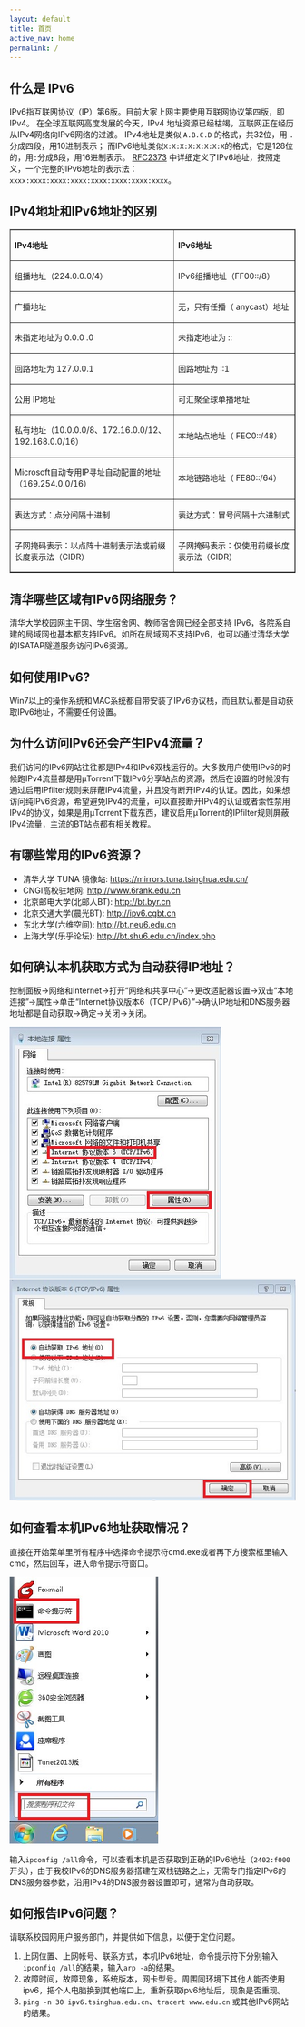 ```yaml
---
layout: default 
title: 首页
active_nav: home
permalink: /
---
```


## 什么是 IPv6

IPv6指互联网协议（IP）第6版。目前大家上网主要使用互联网协议第四版，即IPv4。
在全球互联网高度发展的今天，IPv4 地址资源已经枯竭，互联网正在经历从IPv4网络向IPv6网络的过渡。
IPv4地址是类似 `A.B.C.D` 的格式，共32位，用 `.` 分成四段，用10进制表示；
而IPv6地址类似`X:X:X:X:X:X:X:X`的格式，它是128位的，用`:`分成8段，用16进制表示。
[RFC2373](http://www.ietf.org/rfc/rfc2373.txt) 中详细定义了IPv6地址，按照定义，一个完整的IPv6地址的表示法：`xxxx:xxxx:xxxx:xxxx:xxxx:xxxx:xxxx:xxxx`。


## IPv4地址和IPv6地址的区别 
  
<table border="1" cellspacing="0" cellpadding="0">
	<tr>
		<td ><p align="left"><strong>IPv4</strong><strong>地址</strong><strong> </strong> </p></td>
		<td ><p align="left"><strong>IPv6</strong><strong>地址</strong><strong> </strong> </p></td>
	</tr>
	<tr>
		<td ><p align="left">组播地址（224.0.0.0/4） </p></td>
		<td ><p align="left">IPv6组播地址（FF00::/8） </p></td>
	</tr>
	<tr>
		<td ><p align="left">广播地址 </p></td>
		<td ><p align="left">无，只有任播（ anycast）地址 </p></td>
	</tr>
	<tr>
		<td ><p align="left">未指定地址为 0.0.0 .0 </p></td>
		<td ><p align="left">未指定地址为 :: </p></td>
	</tr>
	<tr>
		<td ><p align="left">回路地址为 127.0.0.1 </p></td>
		<td ><p align="left">回路地址为 ::1 </p></td>
	</tr>
	<tr>
		<td ><p align="left">公用 IP地址 </p></td>
		<td ><p align="left">可汇聚全球单播地址 </p></td>
	</tr>
	<tr>
		<td ><p align="left">私有地址（10.0.0.0/8、172.16.0.0/12、192.168.0.0/16） </p></td>
		<td ><p align="left">本地站点地址（ FEC0::/48） </p></td>
	</tr>
	<tr>
		<td ><p align="left">Microsoft自动专用IP寻址自动配置的地址（169.254.0.0/16） </p></td>
		<td ><p align="left">本地链路地址（ FE80::/64） </p></td>
	</tr>
	<tr>
		<td ><p align="left">表达方式：点分间隔十进制 </p></td>
		<td ><p align="left">表达方式：冒号间隔十六进制式 </p></td>
	</tr>
	<tr>
		<td ><p align="left">子网掩码表示：以点阵十进制表示法或前缀长度表示法（CIDR） </p></td>
		<td ><p align="left">子网掩码表示：仅使用前缀长度表示法（CIDR） </p></td>
	</tr>
</table>


## 清华哪些区域有IPv6网络服务？ 

清华大学校园网主干网、学生宿舍网、教师宿舍网已经全部支持 IPv6，各院系自建的局域网也基本都支持IPv6。如所在局域网不支持IPv6，也可以通过清华大学的ISATAP隧道服务访问IPv6资源。

## 如何使用IPv6?

Win7以上的操作系统和MAC系统都自带安装了IPv6协议栈，而且默认都是自动获取IPv6地址，不需要任何设置。 

## 为什么访问IPv6还会产生IPv4流量？ 

我们访问的IPv6网站往往都是IPv4和IPv6双栈运行的。大多数用户使用IPv6的时候跑IPv4流量都是用μTorrent下载IPv6分享站点的资源，然后在设置的时候没有通过启用IPfilter规则来屏蔽IPv4流量，并且没有断开IPv4的认证。因此，如果想访问纯IPv6资源，希望避免IPv4的流量，可以直接断开IPv4的认证或者索性禁用IPv4的协议，如果是用μTorrent下载东西，建议启用μTorrent的IPfilter规则屏蔽IPv4流量，主流的BT站点都有相关教程。

## 有哪些常用的IPv6资源？ 

 - 清华大学 TUNA 镜像站:  <https://mirrors.tuna.tsinghua.edu.cn/>
 - CNGI高校驻地网: <http://www.6rank.edu.cn>
 - 北京邮电大学(北邮人BT): <http://bt.byr.cn>
 - 北京交通大学(晨光BT): <http://ipv6.cgbt.cn>
 - 东北大学(六维空间): <http://bt.neu6.edu.cn>
 - 上海大学(乐乎论坛): <http://bt.shu6.edu.cn/index.php>


## 如何确认本机获取方式为自动获得IP地址？ 

控制面板→网络和Internet→打开“网络和共享中心”→更改适配器设置→双击“本地连接”→属性→单击“Internet协议版本6（TCP/IPv6）”→确认IP地址和DNS服务器地址都是自动获取→确定→关闭→关闭。

![](/static/img/image1.jpg)
![](/static/img/image2.jpg)

## 如何查看本机IPv6地址获取情况？

直接在开始菜单里所有程序中选择命令提示符cmd.exe或者再下方搜索框里输入cmd，然后回车，进入命令提示符窗口。

![](/static/img/image3.jpg)

输入`ipconfig /all`命令，可以查看本机是否获取到正确的IPv6地址（`2402:f000`开头），由于我校IPv6的DNS服务器搭建在双栈链路之上，无需专门指定IPv6的DNS服务器参数，沿用IPv4的DNS服务器设置即可，通常为自动获取。


## 如何报告IPv6问题？ 

请联系校园网用户服务部门，并提供如下信息，以便于定位问题。

1. 上网位置、上网帐号、联系方式，本机IPv6地址，命令提示符下分别输入`ipconfig /all`的结果，输入`arp -a`的结果。
2. 故障时间，故障现象，系统版本，网卡型号。周围同环境下其他人能否使用ipv6，把个人电脑换到其他端口上，重新获取ipv6地址后，现象是否重现。
3. `ping -n 30 ipv6.tsinghua.edu.cn`、`tracert www.edu.cn` 或其他IPv6网站的结果。


